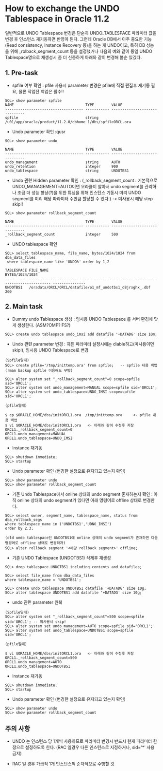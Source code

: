 # **How to exchange the UNDO Tablespace in Oracle 11.2**

일반적으로 UNDO Tablespace 변경은 단순히 UNDO_TABLESPACE 파라미터 값을 변경 후 인스턴스 재기동하면 반영이 된다.
그런데 Oracle DB에서 아주 중요한 기능(Read consistency, Instance Recovery 등)을 하는 게 UNDO이고, 특히 DB 성능을 위해 _rolback_segment_count 등을 설정했거나 다음의 예와 같이 동일 UNDO Tablespace명으로 재생성시 좀 더 신중하게 아래와 같이 변경해 볼순 있겠다.

## 1. Pre-task
 - spfile 여부 확인 : pfile 사용시 parameter 변경은 pfile에 직접 편집후 재기동 필요, 물론 작업전 백업은 필수!!

 ```
 SQL> show parameter spfile
NAME                                 TYPE        VALUE
------------------------------------ ----------- ------------------------------
spfile                               string      /u01/app/oracle/product/11.2.0/dbhome_1/dbs/spfileORCL.ora
 ```

 - Undo parameter 확인 :qusr
```
SQL> show parameter undo

NAME                                 TYPE        VALUE
------------------------------------ ----------- ------------------------------
undo_management                      string      AUTO
undo_retention                       integer     900
undo_tablespace                      string      UNDOTBS1

```

 - Undo 관련 Hidden parameter 확인 : (_rollback_segment_count : 기본적으로 UNDO_MANAGEMENT=AUTO이면 오라클이 알아서 undo segment를 관리하나 조금 더 성능 향상(?)을 위한 튜닝을 위해 인스턴스 기동시 미리 UNDO segment를 미리 해당 파라미터 수만큼 할당할 수 있다.) -> 미사용시 해당 step skip!!

```
SQL> show parameter rollback_segment_count

NAME                                 TYPE        VALUE
------------------------------------ ----------- ------------------------------
_rollback_segment_count              integer     500
```
 - UNDO tablespace 확인
```
SQL> select tablespace_name, file_name, bytes/1024/1024 from dba_data_files
 where tablespace_name like 'UNDO%' order by 1,2

TABLESPACE FILE_NAME                                                                        BYTES/1024/1024
---------- -------------------------------------------------------------------------------- ---------------
UNDOTBS1   /oradata/ORCL/ORCL/datafile/o1_mf_undotbs1_d8jrxghx_.dbf                                     200
```

## 2. Main task
 - Dummy undo Tablespace 생성 : 임시용 UNDO Tablespace 를 서버 환경에 맞게 생성한다. (ASM?OMF? FS?)
 ```
SQL> create undo tablespace undo_imsi add datafile '+DATADG' size 10m;

 ```

 - Undo 관련 parameter 변경 : 히든 파라미터 설정시에는 diable하고(미사용이면 skip!), 임시용 UNDO Tablespace로 변경
 ```
(Spfile일때)
SQL> create pfile='/tmp/inittemp.ora' from spfile;   -- spfile 내용 백업(rman backup spfile 이용해도 무방)

SQL> alter system set "_rollback_segment_count"=0 scope=spfile sid='ORCL1';
SQL> alter system set undo_management=MANUAL scope=spfile sid='ORCL1';
SQL> alter system set undo_tablespace=UNDO_IMSI scope=spfile sid='ORCL1';

(pfile일때)

$ cp $ORACLE_HOME/dbs/initORCL1.ora  /tmp/inittemp.ora     <- pfile 내용 백업
$ vi $ORACLE_HOME/dbs/initORCL1.ora   <- 아래와 같이 수정후 저장
ORCL1._rollback_segment_count=0
ORCL1.undo_management=MANUAL
ORCL1.undo_tablespace=UNDO_IMSI
 ```
 - Instance 재기동
 ```
SQL> shutdown immediate;
SQL> startup 
 ```

 - Undo parameter 확인 (변경한 설정으로 유지되고 있는지 확인)
 ```
 SQL> show parameter undo
 SQL> show parameter rollback_segment_count

 ```

 - 기존 Undo Tablespace에서 online 상태의 undo segment 존재하는지 확인 : 아직 online 상태의 undo segment가 있다면 아래 명령어로 offline 상태로 변경한다.

 ```
 SQL> select owner, segment_name, tablespace_name, status from dba_rollback_segs 
 where tablespace_name in ('UNDOTBS1','UDNO_IMSI')
 order by 2,3;

 (old undo tablespace인 UNDOTBS1에 online 상태의 undo segment가 존재하면 다음 명령어로 offline 상태로 변경하자)
SQL> alter rollback segment '<해당 rollback segment>' offline;

 ```

 - 기존 UNDO Tablespace (UNDOTBS1) 삭제후 재생성
 ```
SQL> drop tablespace UNDOTBS1 including contents and datafiles;

SQL> select file_name from dba_data_files 
where tablespace_name = 'UNDOTBS1';

SQL> create undo tablespace UNDOTBS1 datafile '+DATADG' size 10g;
SQL> alter tablespace UNDOTBS1 add datafile '+DATADG' size 10g;

 ```

  - undo 관련 parameter 원복
 ```
(Spfile일때)
SQL> alter system set "_rollback_segment_count"=500 scope=spfile sid='ORCL1'; -- 미사용시 skip!
SQL> alter system set undo_management=AUTO scope=spfile sid='ORCL1';
SQL> alter system set undo_tablespace=UNDOTBS1 scope=spfile sid='ORCL1';

(pfile일때)

$ vi $ORACLE_HOME/dbs/initORCL1.ora   <- 아래와 같이 수정후 저장
ORCL1._rollback_segment_count=500
ORCL1.undo_management=AUTO
ORCL1.undo_tablespace=UNDOTBS1
 ```
 - Instance 재기동
 ```
SQL> shutdown immediate;
SQL> startup 
 ```

 - Undo parameter 확인 (변경한 설정으로 유지되고 있는지 확인)
 ```
 SQL> show parameter undo
 SQL> show parameter rollback_segment_count
```

## 주의 사항
 - UNDO 는 인스턴스 당 1개씩 사용하므로 파라미터 변경시 반드시 현재 파라미터 한정으로 설정하도록 한다.
 (RAC 일경우 다른 인스턴스로 지정하거나, sid='*' 사용금지)

  - RAC 일 경우 가급적 1개 인스턴스씩  순차적으로 수행할 것
  


